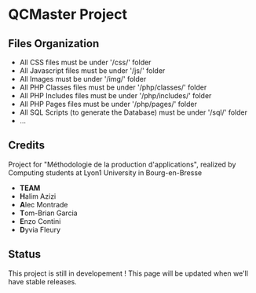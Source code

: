# QCMaster Project

## Files Organization

 * All CSS files must be under '/css/' folder
 * All Javascript files must be under '/js/' folder
 * All Images must be under '/img/' folder
 * All PHP Classes files must be under '/php/classes/' folder
 * All PHP Includes files must be under '/php/includes/' folder
 * All PHP Pages files must be under '/php/pages/' folder
 * All SQL Scripts (to generate the Database) must be under '/sql/' folder
 * ...
 
## Credits

Project for "Méthodologie de la production d'applications", realized by Computing students at Lyon1 University in Bourg-en-Bresse

 * **TEAM**
 * **H**alim Azizi
 * **A**lec Montrade
 * **T**om-Brian Garcia
 * **E**nzo Contini
 * **D**yvia Fleury
 
## Status

This project is still in developement !
This page will be updated when we'll have stable releases.
